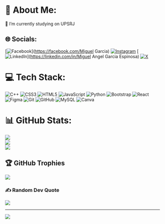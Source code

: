 # 💫 About Me:
🔭 I’m currently studying on UPSRJ <br>


## 🌐 Socials:
[![Facebook](https://img.shields.io/badge/Facebook-%231877F2.svg?logo=Facebook&logoColor=white)](https://facebook.com/Miguel Garcia) [![Instagram](https://img.shields.io/badge/Instagram-%23E4405F.svg?logo=Instagram&logoColor=white)](https://instagram.com/angelm15_2) [![LinkedIn](https://img.shields.io/badge/LinkedIn-%230077B5.svg?logo=linkedin&logoColor=white)](https://linkedin.com/in/Miguel Angel Garcia Espinosa) [![X](https://img.shields.io/badge/X-black.svg?logo=X&logoColor=white)](https://x.com/@Anyelo_CR) 

# 💻 Tech Stack:
![C++](https://img.shields.io/badge/c++-%2300599C.svg?style=flat&logo=c%2B%2B&logoColor=white) ![CSS3](https://img.shields.io/badge/css3-%231572B6.svg?style=flat&logo=css3&logoColor=white) ![HTML5](https://img.shields.io/badge/html5-%23E34F26.svg?style=flat&logo=html5&logoColor=white) ![JavaScript](https://img.shields.io/badge/javascript-%23323330.svg?style=flat&logo=javascript&logoColor=%23F7DF1E) ![Python](https://img.shields.io/badge/python-3670A0?style=flat&logo=python&logoColor=ffdd54) ![Bootstrap](https://img.shields.io/badge/bootstrap-%238511FA.svg?style=flat&logo=bootstrap&logoColor=white) ![React](https://img.shields.io/badge/react-%2320232a.svg?style=flat&logo=react&logoColor=%2361DAFB) ![Figma](https://img.shields.io/badge/figma-%23F24E1E.svg?style=flat&logo=figma&logoColor=white) ![Git](https://img.shields.io/badge/git-%23F05033.svg?style=flat&logo=git&logoColor=white) ![GitHub](https://img.shields.io/badge/github-%23121011.svg?style=flat&logo=github&logoColor=white) ![MySQL](https://img.shields.io/badge/mysql-4479A1.svg?style=flat&logo=mysql&logoColor=white) ![Canva](https://img.shields.io/badge/Canva-%2300C4CC.svg?style=flat&logo=Canva&logoColor=white)
# 📊 GitHub Stats:
![](https://github-readme-stats.vercel.app/api?username=AnyeloM15&theme=dark&hide_border=false&include_all_commits=false&count_private=true)<br/>
![](https://github-readme-streak-stats.herokuapp.com/?user=AnyeloM15&theme=dark&hide_border=false)<br/>
![](https://github-readme-stats.vercel.app/api/top-langs/?username=AnyeloM15&theme=dark&hide_border=false&include_all_commits=false&count_private=true&layout=compact)

## 🏆 GitHub Trophies
![](https://github-profile-trophy.vercel.app/?username=AnyeloM15&theme=radical&no-frame=true&no-bg=false&margin-w=4)

### ✍️ Random Dev Quote
![](https://quotes-github-readme.vercel.app/api?type=horizontal&theme=dark)

---
[![](https://visitcount.itsvg.in/api?id=AnyeloM15&icon=8&color=10)](https://visitcount.itsvg.in)

<!-- Proudly created with GPRM ( https://gprm.itsvg.in ) -->
